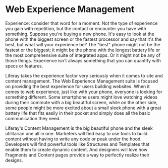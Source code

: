 # Web Experience Management [](id=web-experience-management)

Experience: consider that word for a moment. Not the type of experience you 
gain with repetition, but the contact or encounter you have with something. 
Suppose you're buying a new phone. It's easy to look at the phone with the 
biggest screen or the fastest processor and say that it's the best, but what 
will your experience be? The "best" phone might not be the fastest or the 
biggest; it might be the phone with the longest battery life or the most 
comprehensive suite of integrated apps. Or it might not be any of those things. 
Experience isn't always something that you can quantify with specs or features.

Liferay takes the experience factor very seriously when it comes to site and 
content management. The Web Experience Management suite is focused on providing 
the best experience for users building websites. When it comes to web 
experience, just like with your phone, everyone is looking for something 
different. Some smartphone users might love watching videos during their 
commute with a big beautiful screen, while on the other side, some people might 
be more excited about a small sleek phone with a great battery life that fits 
easily in their pocket and simply does all the basic communication they need.

Liferay's Content Management is the big beautiful phone and the sleek 
utilitarian one all in one. Marketers will find easy to use tools to build 
content without having to write any code or peak under the hood. Developers 
will find powerful tools like Structures and Templates that enable them to 
create dynamic content. And designers will love how Fragments and Content pages 
provide a way to perfectly realize their designs.
